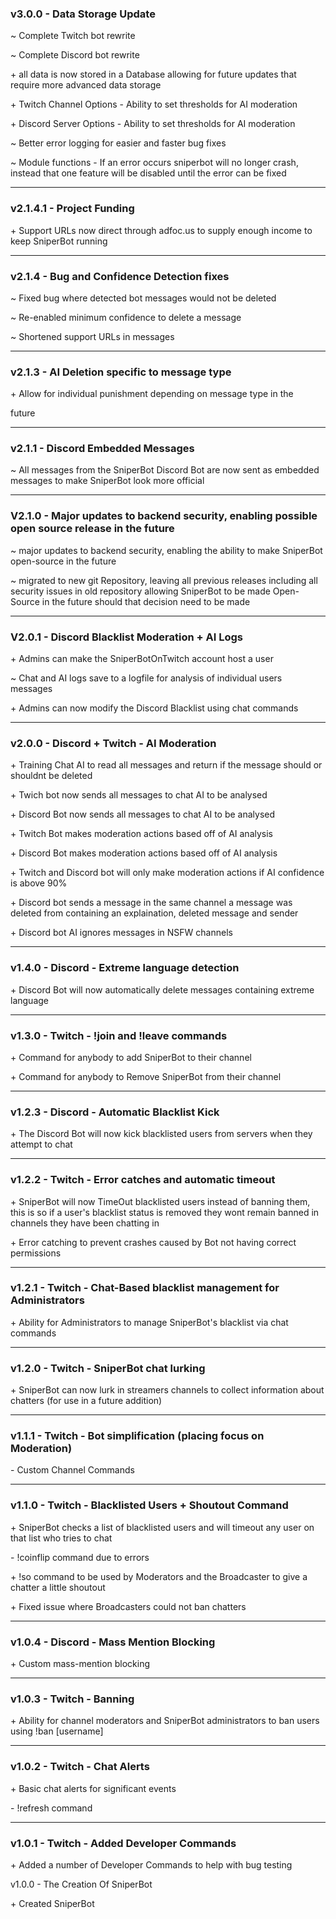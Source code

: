 

### v3.0.0 - Data Storage Update

~ Complete Twitch bot rewrite

~ Complete Discord bot rewrite

\+ all data is now stored in a Database allowing for future updates that require more advanced data storage

\+ Twitch Channel Options - Ability to set thresholds for AI moderation

\+ Discord Server Options - Ability to set thresholds for AI moderation

~ Better error logging for easier and faster bug fixes

~ Module functions - If an error occurs sniperbot will no longer crash, instead that one feature will be disabled until the error can be fixed

* * *

### v2.1.4.1 - Project Funding

\+ Support URLs now direct through adfoc.us to supply enough income to keep SniperBot running

* * *

### v2.1.4 - Bug and Confidence Detection fixes

~ Fixed bug where detected bot messages would not be deleted

~ Re-enabled minimum confidence to delete a message

~ Shortened support URLs in messages

* * *

### v2.1.3 - AI Deletion specific to message type

\+ Allow for individual punishment depending on message type in the

future

* * *

### v2.1.1 - Discord Embedded Messages

~ All messages from the SniperBot Discord Bot are now sent as embedded messages to make SniperBot look more official

* * *

### V2.1.0 - Major updates to backend security, enabling possible open source release in the future

~ major updates to backend security, enabling the ability to make SniperBot open-source in the future

~ migrated to new git Repository, leaving all previous releases including all security issues in old repository allowing SniperBot to be made Open-Source in the future should that decision need to be made

* * *

### V2.0.1 - Discord Blacklist Moderation + AI Logs

\+ Admins can make the SniperBotOnTwitch account host a user

~ Chat and AI logs save to a logfile for analysis of individual users messages

\+ Admins can now modify the Discord Blacklist using chat commands

* * *

### v2.0.0 - Discord + Twitch - AI Moderation

\+ Training Chat AI to read all messages and return if the message should or shouldnt be deleted

\+ Twich bot now sends all messages to chat AI to be analysed

\+ Discord Bot now sends all messages to chat AI to be analysed

\+ Twitch Bot makes moderation actions based off of AI analysis

\+ Discord Bot makes moderation actions based off of AI analysis

\+ Twitch and Discord bot will only make moderation actions if AI confidence is above 90%

\+ Discord bot sends a message in the same channel a message was deleted from containing an explaination, deleted message and sender

\+ Discord bot AI ignores messages in NSFW channels

* * *

### v1.4.0 - Discord - Extreme language detection

\+ Discord Bot will now automatically delete messages containing extreme language

* * *

### v1.3.0 - Twitch - !join and !leave commands

\+ Command for anybody to add SniperBot to their channel

\+ Command for anybody to Remove SniperBot from their channel

* * *

### v1.2.3 - Discord - Automatic Blacklist Kick

\+ The Discord Bot will now kick blacklisted users from servers when they attempt to chat

* * *

### v1.2.2 - Twitch - Error catches and automatic timeout

\+ SniperBot will now TimeOut blacklisted users instead of banning them, this is so if a user's blacklist status is removed they wont remain banned in channels they have been chatting in

\+ Error catching to prevent crashes caused by Bot not having correct permissions

* * *

### v1.2.1 - Twitch - Chat-Based blacklist management for Administrators

\+ Ability for Administrators to manage SniperBot's blacklist via chat commands

* * *

### v1.2.0 - Twitch - SniperBot chat lurking

\+ SniperBot can now lurk in streamers channels to collect information about chatters (for use in a future addition)

* * *

### v1.1.1 - Twitch - Bot simplification (placing focus on Moderation)

\- Custom Channel Commands

* * *

### v1.1.0 - Twitch - Blacklisted Users + Shoutout Command

\+ SniperBot checks a list of blacklisted users and will timeout any user on that list who tries to chat

\- !coinflip command due to errors

\+ !so command to be used by Moderators and the Broadcaster to give a chatter a little shoutout

\+ Fixed issue where Broadcasters could not ban chatters

* * *

### v1.0.4 - Discord - Mass Mention Blocking

\+ Custom mass-mention blocking

* * *

### v1.0.3 - Twitch - Banning

\+ Ability for channel moderators and SniperBot administrators to ban users using !ban \[username\]

* * *

### v1.0.2 - Twitch - Chat Alerts

\+ Basic chat alerts for significant events

\- !refresh command

* * *

### v1.0.1 - Twitch - Added Developer Commands

\+ Added a number of Developer Commands to help with bug testing

v1.0.0 - The Creation Of SniperBot

\+ Created SniperBot
